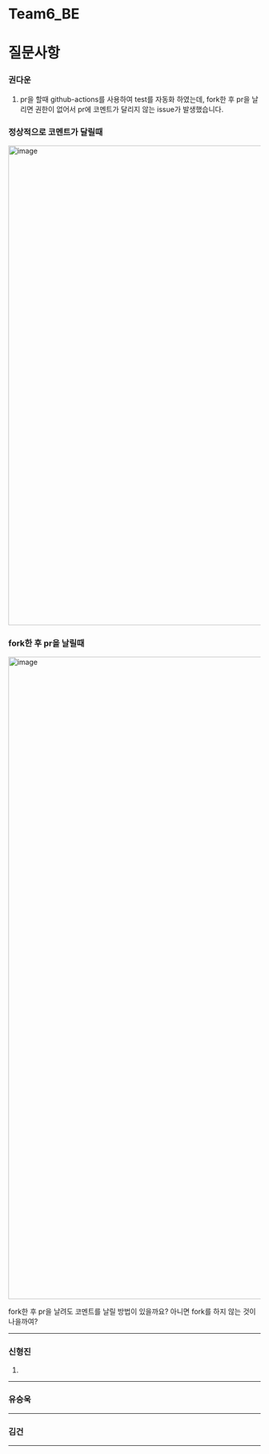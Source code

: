 # Team6_BE

# 질문사항

### 권다운
1. pr을 할때 github-actions를 사용하여 test를 자동화 하였는데, fork한 후 pr을 날리면 권한이 없어서 pr에 코멘트가 달리지 않는 issue가 발생했습니다.
### 정상적으로 코멘트가 달릴때
<img width="958" alt="image" src="https://github.com/user-attachments/assets/11d027bf-79fd-4d09-be05-4292c99f78a7">

### fork한 후 pr을 날릴때
<img width="1283" alt="image" src="https://github.com/user-attachments/assets/3fc1e5bb-9ac9-4961-9366-947c6f2a35fa">

fork한 후 pr을 날려도 코멘트를 날릴 방법이 있을까요? 아니면 fork를 하지 않는 것이 나을까여?

---

### 신형진
1. 
---

### 유승욱

---

### 김건

---
